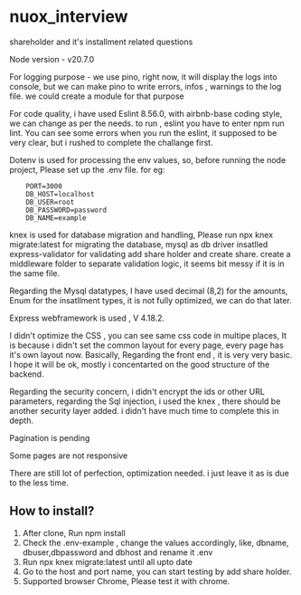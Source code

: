 # nuox_interview
 shareholder and it's installment related questions

 Node version - v20.7.0

 For logging purpose - we use pino, right now, it will display the logs into console, but we can make pino to write errors, infos , warnings to the log file. we could create a module for that purpose

 For code quality, i have used Eslint 8.56.0, with airbnb-base coding style, we can change as per the needs. to run , eslint you have to enter npm run lint. You can see some errors when you run the eslint, it supposed to be very clear, but i rushed to complete the challange first. 
 
 Dotenv is used for processing the env values, so, before running the node project, Please set up the .env file. for eg:
        
        PORT=3000
        DB_HOST=localhost
        DB_USER=root
        DB_PASSWORD=password
        DB_NAME=example

 knex is used for database migration and handling, Please run npx knex migrate:latest for migrating the database, mysql as db driver
 insatlled express-validator for validating add share holder and create share.
 create a middleware folder to separate validation logic, it seems bit messy if it is in the same file.

 Regarding the Mysql datatypes, I have used decimal (8,2) for the amounts, Enum for the insatllment types, it is not fully optimized, we can do that later.

 Express webframework is used , V 4.18.2.

 I didn't optimize the CSS , you can see same css code in multipe places, It is because i didn't set the common layout for every page, every page has it's own layout now. Basically, Regarding the  front end , it is very very basic. I hope it will be ok, mostly i concentarted on the good structure of the backend.

 Regarding the security concern, i didn't encrypt the ids or other URL parameters, regarding the Sql injection, i used the knex , there should be another security layer added. i didn't have much time to complete this in  depth.

 Pagination is pending

 Some pages are not responsive

 There are still lot of perfection, optimization needed. i just leave it as is due to the less time.

 How to install?
----------------------------------------------------------------------------------------------------------------------------------------------------------------------
 1. After clone, Run npm install 
 2. Check the .env-example , change the values accordingly, like, dbname, dbuser,dbpassword and dbhost and rename it .env
 3. Run npx knex migrate:latest until all upto date
 4. Go to the host and port name, you can start testing by add share holder.
 5. Supported browser Chrome, Please test it with chrome.





